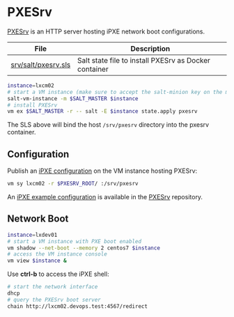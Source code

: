 
# PXESrv

[PXESrv][01] is an HTTP server hosting iPXE network boot configurations.

File                         | Description
-----------------------------|-------------------------------------------
[srv/salt/pxesrv.sls][02]    | Salt state file to install PXESrv as Docker container

```bash
instance=lxcm02 
# start a VM instance (make sure to accept the salt-minion key on the master)
salt-vm-instance -m $SALT_MASTER $instance
# install PXESrv
vm ex $SALT_MASTER -r -- salt -E $instance state.apply pxesrv
```

The SLS above will bind the host `/srv/pxesrv` directory into the pxesrv container.

## Configuration

Publish an [iPXE configuration][ipxe] on the VM instance hosting PXESrv:

```bash
vm sy lxcm02 -r $PXESRV_ROOT/ :/srv/pxesrv
```

An [iPXE example configuration][ipxec] is available in the [PXESrv][01] repository.

[ipxe]: http://ipxe.org/docs
[ipxec]: https://github.com/vpenso/pxesrv/tree/master/public

## Network Boot

```bash
instance=lxdev01
# start a VM instance with PXE boot enabled
vm shadow --net-boot --memory 2 centos7 $instance
# access the VM instance console
vm view $instance &
```

Use **ctrl-b** to access the iPXE shell:

```bash
# start the network interface
dhcp
# query the PXESrv boot server
chain http://lxcm02.devops.test:4567/redirect
```

[01]: https://github.com/vpenso/pxesrv
[02]: ../srv/salt/pxesrv.sls
